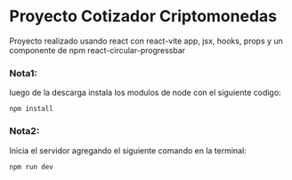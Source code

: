 # Proyecto Cotizador Criptomonedas

Proyecto realizado usando react con react-vite app, jsx, hooks, props y un componente de npm react-circular-progressbar


### Nota1:
luego de la descarga instala los modulos de node con el siguiente codigo:

```
npm install
```

### Nota2:
Inicia el servidor agregando el siguiente comando en la terminal:

```
npm run dev
```